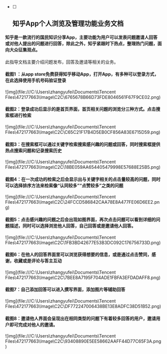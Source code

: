 - [ ] ##                知乎App个人浏览及管理功能业务文档

####             知乎是一款流行的国民知识分享App，主要功能为用户可以发表问题邀请人回答或对他人提出的问题进行回答，除此之外，知乎紧跟时下热点，整理热门问题，面向大众征集观点。

此指导文档主要介绍问题发布，回答及邀请等相关的业务。

 

#### 截图1 ：从app store免费获得知乎移动App，打开App，有多种可以登录方式，在此选择使用手机号码验证登录

![img](file:///C:\Users\zhangyufei\Documents\Tencent Files\472177663\Image\C2C\6765678B66D73FDE8046561F67F9CE02.png)

#### 截图2：登录成功后显示的是首页界面，首页相关问题的浏览分三种方式。点击搜索框进行检索

![img](file:///C:\Users\zhangyufei\Documents\Tencent Files\472177663\Image\C2C\C65C21F17B4D5EB0CF856A83E6715D59.png)

#### 截图3：在搜索框可以通过关键字检索搜索感兴趣的问题或回答，同时搜索框提供热点搜索问题和记录搜索历史

![img](file:///C:\Users\zhangyufei\Documents\Tencent Files\472177663\Image\C2C\18BE059AA654405479998E57688E25B5.png)

#### 截图4：在一次成功的检索之后会显示出与关键字相关的点击量较高的问题，同时可以选择排序方法来检索像“认同较多”“点赞较多”之类的问题

![img](file:///C:\Users\zhangyufei\Documents\Tencent Files\472177663\Image\C2C\24FCCD586842CAA78E8A477FE06D6EE2.png)

#### 截图5：点击感兴趣的问题之后会出现如图界面，再次点击问题可以看到详细的问题描述，同时可以选择浏览他人回答，自己回答或是邀请他人回答。

![img](file:///C:\Users\zhangyufei\Documents\Tencent Files\472177663\Image\C2C\1FB3BD42677E53B3DC092C176756733D.png)

#### 截图6：在他人的回答界面里可以浏览获得想要的信息，或是通过点击赞同，感谢，收藏或是评论与答主互动

![img](file:///C:\Users\zhangyufei\Documents\Tencent Files\472177663\Image\C2C\7BEE8A7195F704ADE1FBFA3EFDADAFF8.png)

#### 截图7：自己添加回答可以进入撰写界面，添加图片等辅助回答

![img](file:///C:\Users\zhangyufei\Documents\Tencent Files\472177663\Image\C2C\DF772247006438BE13E8ADFC38D51B52.png)

#### 截图8：邀请他人界面会呈现出在相同类型的问题下有着较多回答的用户，邀请用户即可完成对他人的邀请。

![img](file:///C:\Users\zhangyufei\Documents\Tencent Files\472177663\Image\C2C\93408890E5EE58662AAFF44D77C65F3A.png)